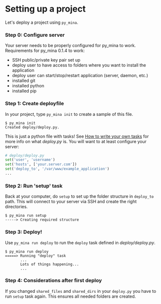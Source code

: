 # Setting up a project

Let's deploy a project using `py_mina`.

### Step 0: Configure server

Your server needs to be properly configured for py_mina to work. Requirements for py_mina 0.1.4 to work:
- SSH public/private key pair set up
- deploy user to have access to folders where you want to install the application
- deploy user can start/stop/restart application (server, daemon, etc.)
- installed git
- installed python
- installed pip

### Step 1: Create deployfile

In your project, type `py_mina init` to create a sample of this file.

    $ py_mina init
    Created deploy/deploy.py.

This is just a python file with tasks! See [How to write your own tasks](tasks.md#writing-your-own-tasks) for
more info on what *deploy.py* is. You will want to at least configure your
server:

```python
# deploy/deploy.py
set('user', 'username')
set('hosts', ['your.server.com'])
set('deploy_to', '/var/www/example_application')
...
```

### Step 2: Run 'setup' task

Back at your computer, do `setup` to set up the folder structure in `deploy_to` path.
This will connect to your server via SSH and create the right directories.

    $ py_mina run setup
    -----> Creating required structure

### Step 3: Deploy!

Use `py_mina run deploy` to run the `deploy` task defined in *deploy/deploy.py*.

    $ py_mina run deploy
    =====> Running "deploy" task
           ...
           Lots of things happening...
           ...

### Step 4: Considerations after first deploy

If you changed `shared_files` and `shared_dirs` in your `deploy.py` you have to run `setup` task again. This ensures all needed folders are created.
